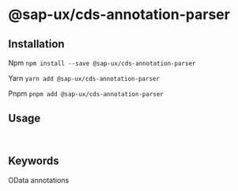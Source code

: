 # @sap-ux/cds-annotation-parser

## Installation
Npm
`npm install --save @sap-ux/cds-annotation-parser`

Yarn
`yarn add @sap-ux/cds-annotation-parser`

Pnpm
`pnpm add @sap-ux/cds-annotation-parser`

## Usage

```


```

## Keywords
OData annotations

